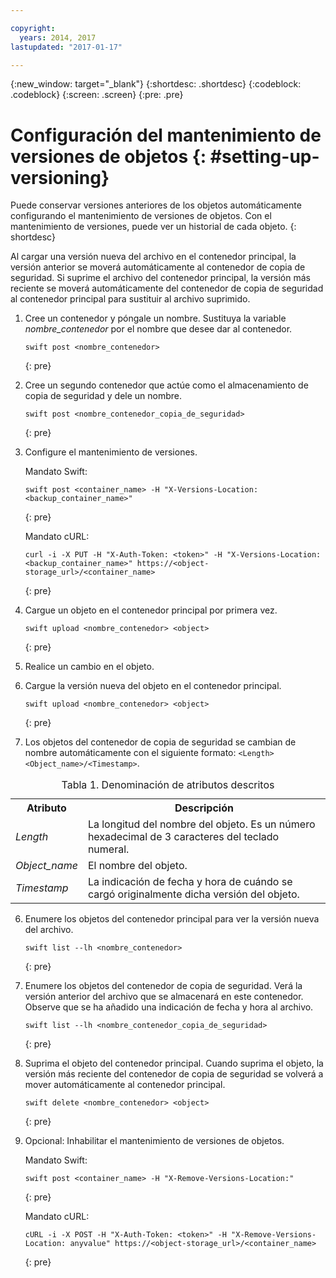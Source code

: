 ```yaml
---

copyright:
  years: 2014, 2017
lastupdated: "2017-01-17"

---
```

{:new_window: target="_blank"}
{:shortdesc: .shortdesc}
{:codeblock: .codeblock}
{:screen: .screen}
{:pre: .pre}


# Configuración del mantenimiento de versiones de objetos {: #setting-up-versioning}

Puede conservar versiones anteriores de los objetos automáticamente configurando el mantenimiento de versiones de objetos. Con el mantenimiento de versiones, puede ver un historial de cada objeto.
{: shortdesc}

Al cargar una versión nueva del archivo en el contenedor principal, la versión anterior se moverá automáticamente al contenedor de copia de seguridad. Si suprime el archivo del contenedor principal, la versión más reciente se moverá automáticamente del contenedor de copia de seguridad al contenedor principal para sustituir al archivo suprimido.

1. Cree un contenedor y póngale un nombre. Sustituya la variable *nombre_contenedor* por el nombre que desee dar al contenedor.

    ```
    swift post <nombre_contenedor>
    ```
    {: pre}

2. Cree un segundo contenedor que actúe como el almacenamiento de copia de seguridad y dele un nombre.

    ```
    swift post <nombre_contenedor_copia_de_seguridad>
    ```
    {: pre}

3. Configure el mantenimiento de versiones.

    Mandato Swift:

    ```
    swift post <container_name> -H "X-Versions-Location:<backup_container_name>"
    ```
    {: pre}

    Mandato cURL:

    ```
    curl -i -X PUT -H "X-Auth-Token: <token>" -H "X-Versions-Location:<backup_container_name>" https://<object-storage_url>/<container_name>
    ```
    {: pre}

4. Cargue un objeto en el contenedor principal por primera vez.

    ```
    swift upload <nombre_contenedor> <object>
    ```
    {: pre}

5. Realice un cambio en el objeto.

6. Cargue la versión nueva del objeto en el contenedor principal.

    ```
    swift upload <nombre_contenedor> <object>
    ```
    {: pre}

7.  Los objetos del contenedor de copia de seguridad se cambian de nombre automáticamente con el siguiente formato: `<Length><Object_name>/<Timestamp>`.
  <table>
  <caption> Tabla 1. Denominación de atributos descritos</caption>
    <tr>
      <th> Atributo </th>
      <th> Descripción </th>
    </tr>
    <tr>
      <td> <i>Length</i> </td>
      <td> La longitud del nombre del objeto. Es un número hexadecimal de 3 caracteres del teclado numeral. </td>
    </tr>
    <tr>
      <td> <i>Object_name</i> </td>
      <td> El nombre del objeto. </td>
    </tr>
    <tr>
      <td> <i>Timestamp</i> </td>
      <td> La indicación de fecha y hora de cuándo se cargó originalmente dicha versión del objeto. </td>
    </tr>
  </table>


6. Enumere los objetos del contenedor principal para ver la versión nueva del archivo.

    ```
    swift list --lh <nombre_contenedor>
    ```
    {: pre}

7. Enumere los objetos del contenedor de copia de seguridad. Verá la versión anterior del archivo que se almacenará en este contenedor. Observe que se ha añadido una indicación de fecha y hora al archivo.

    ```
    swift list --lh <nombre_contenedor_copia_de_seguridad>
    ```
    {: pre}

8. Suprima el objeto del contenedor principal. Cuando suprima el objeto, la versión más reciente del contenedor de copia de seguridad se volverá a mover automáticamente al contenedor principal.

    ```
    swift delete <nombre_contenedor> <object>
    ```
    {: pre}

9. Opcional: Inhabilitar el mantenimiento de versiones de objetos.

    Mandato Swift:

    ```
    swift post <container_name> -H "X-Remove-Versions-Location:"
    ```
    {: pre}

    Mandato cURL:

    ```
    cURL -i -X POST -H "X-Auth-Token: <token>" -H "X-Remove-Versions-Location: anyvalue" https://<object-storage_url>/<container_name>
    ```
    {: pre}
